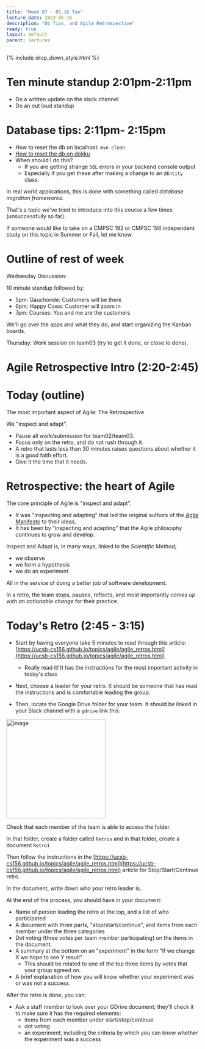 ```yaml
---
title: "Week 07 - 05.16 Tue"
lecture_date: 2023-05-16
description: "Db Tips, and Agile Retrospective"
ready: true
layout: default
parent: lectures
---
```


{% include drop_down_style.html %}

# Ten minute standup 2:01pm-2:11pm

* Do a written update on the slack channel
* Do an out loud standup


# Database tips: 2:11pm- 2:15pm

* How to reset the db on localhost: `mvn clean`
* [How to reset the db on dokku](https://ucsb-cs156.github.io/topics/dokku/postgres_database.html#resetting-the-database) 
* When should I do this?
  - If you are getting strange `SQL` errors in your backend console output
  - Especially if you get these after making a change to an `@Entity` class.

In real world applications, this is done with something called *database migration frameworks*.

That's a topic we've tried to introduce into this course a few times (unsuccessfully so far).

If someone would like to take on a CMPSC 192 or CMPSC 196 independent study on this topic in Summer or Fall, let me know.

# Outline of rest of week 

Wednesday Discussion:

10 minute standup followed by:

* 5pm: Gauchoride: Customers will be there 
* 6pm: Happy Cows: Customer will zoom in
* 7pm: Courses: You and me are the customers

We'll go over the apps and what they do, and start organizing the Kanban boards.

Thursday: Work session on team03 (try to get it done, or close to done).

# Agile Retrospective Intro (2:20-2:45)

# Today (outline)

The most important aspect of Agile: The Retrospective

We "inspect and adapt".

* Pause all work/submission for team02/team03.
* Focus only on the retro, and do not rush through it.
* A retro that lasts less than 30 minutes raises questions about whether it is a good faith effort.
* Give it the time that it needs.

# Retrospective: the heart of Agile

The core principle of Agile is "inspect and adapt".  
* It was "inspecting and adapting" that led the original authors of the [Agile Manifesto](https://agilemanifesto.org/) to their ideas.
* It has been by "inspecting and adapting" that the Agile philosophy continues to grow and develop.

Inspect and Adapt is, in many ways, linked to the *Scientific Method*; 
* we observe
* we form a hypothesis
* we do an experiment

All in the service of doing a better job of software development.

In a retro, the team stops, pauses, reflects, and most importantly *comes up with an actionable change* for their practice.

# Today's Retro (2:45 - 3:15)

* Start by having everyone take 5 minutes to read through this article: [https://ucsb-cs156.github.io/topics/agile/agile_retros.html](https://ucsb-cs156.github.io/topics/agile/agile_retros.html)
  - Really read it!  It has the instructions for the most important activity in today's class
 
* Next, choose a leader for your retro. It should be someone that has read the instructions and is comfortable leading the group. 
* Then, locate the Google Drive folder for your team.  It should be linked in your Slack channel with a `gdrive` link this:

<img width="260" alt="image" src="https://user-images.githubusercontent.com/1119017/166498621-8fc7d61a-4d76-404d-9514-ea4672667ad9.png">

Check that each member of the team is able to access the folder.

In that folder, create a folder called `Retros` and in that folder, create a document `Retro1`

Then follow the instructions in the [https://ucsb-cs156.github.io/topics/agile/agile_retros.html](https://ucsb-cs156.github.io/topics/agile/agile_retros.html) article for  Stop/Start/Continue retro.

In the document, write down who your retro leader is.

At the end of the process, you should have in your document:
* Name of person leading the retro at the top, and a list of who participated
* A document with three parts, "stop/start/continue", and items from each member under the three categories
* Dot voting (three votes per team member participating) on the items in the document.
* A summary at the bottom on an "experiment" in the form "If we change X we hope to see Y result"
  - This should be related to one of the top three items by votes that your group agreed on.
* A brief explanation of how you will know whether your experiment was or was not a success.

After the retro is done, you can:

* Ask a staff member to look over your GDrive document; they'll check it to make sure it has the required elements:
  - items from each member under start/stop/continue
  - dot voting
  - an experiment, including the criteria by which you can know whether the experiment was a success



